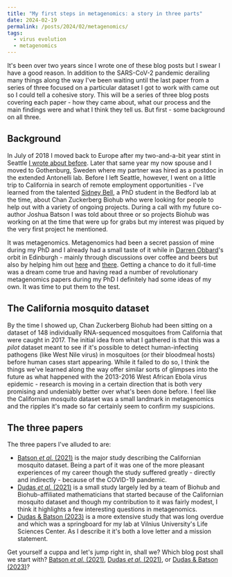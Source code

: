 ```yaml
---
title: "My first steps in metagenomics: a story in three parts"
date: 2024-02-19
permalink: /posts/2024/02/metagenomics/
tags:
  - virus evolution
  - metagenomics
---
```


It's been over two years since I wrote one of these blog posts but I swear I have a good reason. In addition to the SARS-CoV-2 pandemic derailing many things along the way I've been waiting until the last paper from a series of three focused on a particular dataset I got to work with came out so I could tell a cohesive story. This will be a series of three blog posts covering each paper - how they came about, what our process and the main findings were and what I think they tell us. But first - some background on all three.

## Background

In July of 2018 I moved back to Europe after my two-and-a-bit year stint in Seattle [I wrote about before](https://evogytis.github.io/posts/2018/07/seattle/). Later that same year my now spouse and I moved to Gothenburg, Sweden where my partner was hired as a postdoc in the extended Antonelli lab. Before I left Seattle, however, I went on a little trip to California in search of remote employment opportunities - I've learned from the talented [Sidney Bell](https://sidneymbell.science/), a PhD student in the Bedford lab at the time, about Chan Zuckerberg Biohub who were looking for people to help out with a variety of ongoing projects. During a call with my future co-author Joshua Batson I was told about three or so projects Biohub was working on at the time that were up for grabs but my interest was piqued by the very first project he mentioned.

It was metagenomics. Metagenomics had been a secret passion of mine during my PhD and I already had a small taste of it while in [Darren Obbard](https://obbard.bio.ed.ac.uk/darren.html)'s orbit in Edinburgh - mainly through discussions over coffee and beers but also by helping him out [here](https://www.sciencedirect.com/science/article/pii/S1879625714001461) and [there](https://elifesciences.org/articles/6837). Getting a chance to do it full-time was a dream come true and having read a number of revolutionary metagenomics papers during my PhD I definitely had some ideas of my own. It was time to put them to the test.


## The California mosquito dataset

By the time I showed up, Chan Zuckerberg Biohub had been sitting on a dataset of 148 individually RNA-sequenced mosquitoes from California that were caught in 2017. The initial idea from what I gathered is that this was a _pilot_ dataset meant to see if it's possible to detect human-infecting pathogens (like West Nile virus) in mosquitoes (or their bloodmeal hosts) before human cases start appearing. While it failed to do so, I think the things we've learned along the way offer similar sorts of glimpses into the future as what happened with the 2013-2016 West African Ebola virus epidemic - research is moving in a certain direction that is both very promising and undeniably better over what's been done before. I feel like the Californian mosquito dataset was a small landmark in metagenomics and the ripples it's made so far certainly seem to confirm my suspicions. 


## The three papers

The three papers I've alluded to are:
- [Batson _et al._ (2021)](https://elifesciences.org/articles/68353) is the major study describing the Californian mosquito dataset. Being a part of it was one of the more pleasant experiences of my career though the study suffered greatly - directly and indirectly - because of the COVID-19 pandemic.
- [Dudas _et al._ (2021)](https://academic.oup.com/ve/article/7/1/veab038/6237938) is a small study largely led by a team of Biohub and Biohub-affiliated mathematicians that started because of the Californian mosquito dataset and though my contribution to it was fairly modest, I think it highlights a few interesting questions in metagenomics.
- [Dudas & Batson (2023)](https://journals.asm.org/doi/10.1128/jvi.01056-23) is a more extensive study that was long overdue and which was a springboard for my lab at Vilnius University's Life Sciences Center. As I describe it it's both a love letter and a mission statement.

Get yourself a cuppa and let's jump right in, shall we? Which blog post shall we start with? [Batson _et al._ (2021)](https://evogytis.github.io/posts/2024/02/batson-california/), [Dudas _et al._ (2021)](https://evogytis.github.io/posts/2024/02/dudas/), or [Dudas & Batson (2023)](https://evogytis.github.io/posts/2024/02/dudas-batson/)?